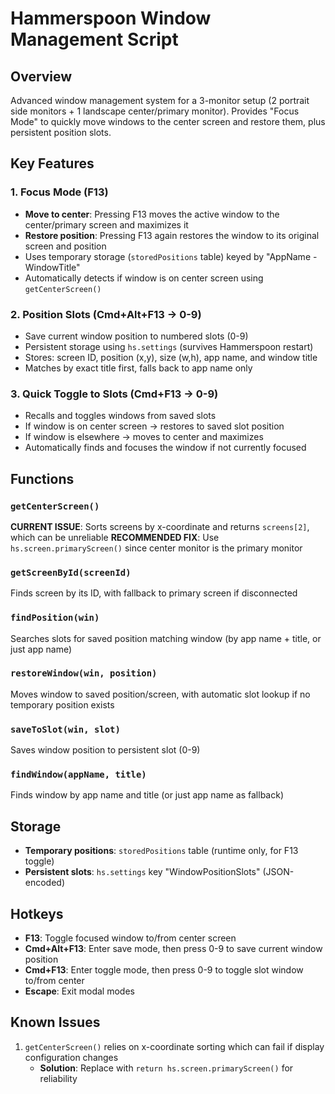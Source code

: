 # Hammerspoon Window Management Script

## Overview
Advanced window management system for a 3-monitor setup (2 portrait side monitors + 1 landscape center/primary monitor). Provides "Focus Mode" to quickly move windows to the center screen and restore them, plus persistent position slots.

## Key Features

### 1. Focus Mode (F13)
- **Move to center**: Pressing F13 moves the active window to the center/primary screen and maximizes it
- **Restore position**: Pressing F13 again restores the window to its original screen and position
- Uses temporary storage (`storedPositions` table) keyed by "AppName - WindowTitle"
- Automatically detects if window is on center screen using `getCenterScreen()`

### 2. Position Slots (Cmd+Alt+F13 → 0-9)
- Save current window position to numbered slots (0-9)
- Persistent storage using `hs.settings` (survives Hammerspoon restart)
- Stores: screen ID, position (x,y), size (w,h), app name, and window title
- Matches by exact title first, falls back to app name only

### 3. Quick Toggle to Slots (Cmd+F13 → 0-9)
- Recalls and toggles windows from saved slots
- If window is on center screen → restores to saved slot position
- If window is elsewhere → moves to center and maximizes
- Automatically finds and focuses the window if not currently focused

## Functions

### `getCenterScreen()`
**CURRENT ISSUE**: Sorts screens by x-coordinate and returns `screens[2]`, which can be unreliable
**RECOMMENDED FIX**: Use `hs.screen.primaryScreen()` since center monitor is the primary monitor

### `getScreenById(screenId)`
Finds screen by its ID, with fallback to primary screen if disconnected

### `findPosition(win)`
Searches slots for saved position matching window (by app name + title, or just app name)

### `restoreWindow(win, position)`
Moves window to saved position/screen, with automatic slot lookup if no temporary position exists

### `saveToSlot(win, slot)`
Saves window position to persistent slot (0-9)

### `findWindow(appName, title)`
Finds window by app name and title (or just app name as fallback)

## Storage
- **Temporary positions**: `storedPositions` table (runtime only, for F13 toggle)
- **Persistent slots**: `hs.settings` key "WindowPositionSlots" (JSON-encoded)

## Hotkeys
- **F13**: Toggle focused window to/from center screen
- **Cmd+Alt+F13**: Enter save mode, then press 0-9 to save current window position
- **Cmd+F13**: Enter toggle mode, then press 0-9 to toggle slot window to/from center
- **Escape**: Exit modal modes

## Known Issues
1. `getCenterScreen()` relies on x-coordinate sorting which can fail if display configuration changes
   - **Solution**: Replace with `return hs.screen.primaryScreen()` for reliability
